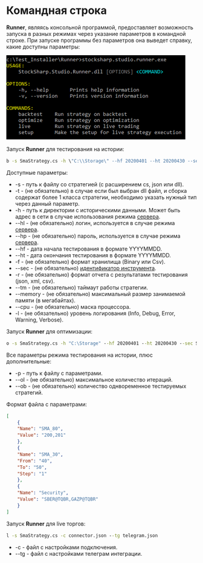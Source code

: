 # Командная строка

**Runner**, являясь консольной программой, предоставляет возможность запуска в разных режимах через указание параметров в командной строке. При запуске программы без параметров она выведет справку, какие доступны параметры:

![Runner_command_line_1](../../images/runner_command_line_1.png)

Запуск **Runner** для тестирования на истории:

```cmd
b -s SmaStrategy.cs -h \"C:\\Storage\" --hf 20200401 --ht 20200430 --sec SBER@TQBR -r json
```

Доступные параметры:

- -s - путь к файлу со стратегией (с расширением cs, json или dll).
- -t - (не обязательно) в случае если был выбран dll файл, и сборка содержат более 1 класса стратегии, необходимо указать нужный тип через данный параметр.
- -h - путь к директории с историческими данными. Может быть адрес в сети в случае использования режима [сервера](../hydra_server.md).
- --hl - (не обязательно) логин, используется в случае режима [сервера](../hydra_server.md).
- --hp - (не обязательно) пароль, используется в случае режима [сервера](../hydra_server.md).
- --hf - дата начала тестирования в формате YYYYMMDD.
- --ht - дата окончания тестирования в формате YYYYMMDD.
- -f - (не обязательно) формат хранилища (Binary или Csv).
- --sec - (не обязательно) [идентификатор инструмента](../api/instruments/instrument_identifier.md).
- -r - (не обязательно) формат отчета с результатами тестирования (json, xml, csv).
- --tm - (не обязательно) таймаут работы стратегии.
- --memory - (не обязательно) максимальный размер занимаемой памяти (в мегабайтах).
- --cpu - (не обязательно) маска процессора.
- -l - (не обязательно) уровень логирования (Info, Debug, Error, Warning, Verbose).

Запуск **Runner** для оптимизации:

```cmd
o -s SmaStrategy.cs -h "C:\Storage" --hf 20200401 --ht 20200430 --sec SBER@TQBR -r json -p sma_optimization.json
```
Все параметры режима тестирования на истории, плюс дополнительные:

- -p - путь к файлу с параметрами.
- --ol - (не обязательно) максимальное количество итераций.
- --ob - (не обязательно) количество однвоременное тестируемых стратегий.

Формат файла с параметрами:

```json
[
	{
	"Name": "SMA_80",
	"Value": "200,201"
	},
	{
	"Name": "SMA_30",
	"From": "40",
	"To": "50",
	"Step": "1"
	},
	{
	"Name": "Security",
	"Value": "SBER@TQBR,GAZP@TQBR"
	}
]
```

Запуск **Runner** для live торгов:

```cmd
l -s SmaStrategy.cs -c connector.json --tg telegram.json
```

- -c - файл с настройками подключения.
- --tg - файл с настройками телеграм интеграции.
